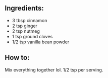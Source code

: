 
## Ingredients:
* 3 tbsp cinnamon
* 2 tsp ginger
* 2 tsp nutmeg
* 1 tsp ground cloves
* 1/2 tsp vanilla bean powder

## How to:
Mix everything together lol. 1/2 tsp per serving.